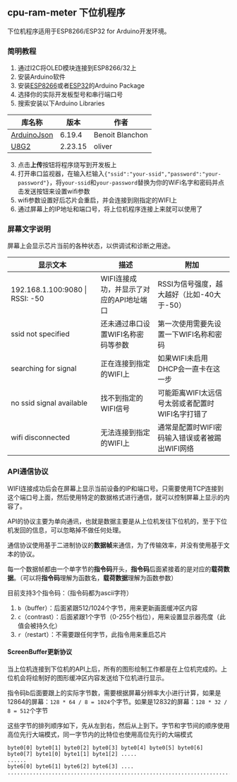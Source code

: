 ## cpu-ram-meter 下位机程序

下位机程序适用于ESP8266/ESP32 for Arduino开发环境。

### 简明教程

1. 通过I2C将OLED模块连接到ESP8266/32上
2. 安装Arduino软件
3. 安装[ESP8266](https://github.com/esp8266/Arduino#readme)或者[ESP32](https://github.com/espressif/arduino-esp32#readme)的Arduino Package
4. 选择你的实际开发板型号和串行端口号
5. 搜索安装以下Arduino Libraries

| 库名称                                                  | 版本    | 作者            |
| ------------------------------------------------------- | ------- | --------------- |
| [ArduinoJson](https://github.com/bblanchon/ArduinoJson) | 6.19.4  | Benoit Blanchon |
| [U8G2](https://github.com/olikraus/u8g2)                | 2.23.15 | oliver          |

3. 点击**上传**按钮将程序烧写到开发板上
4. 打开串口监视器，在输入栏输入`{"ssid":"your-ssid","password":"your-password"}`，将`your-ssid`和`your-password`替换为你的WiFi名字和密码并点击发送按钮来设置wifi参数
5. wifi参数设置好后芯片会重启，并会连接到刚指定的WIFI上
6. 通过屏幕上的IP地址和端口号，将上位机程序连接上来就可以使用了

### 屏幕文字说明

屏幕上会显示芯片当前的各种状态，以供调试和诊断之用途。

| 显示文本                        | 描述                                    | 附加                                             |
| ------------------------------- | --------------------------------------- | ------------------------------------------------ |
| 192.168.1.100:9080 \| RSSI: -50 | WIFI连接成功，并显示了对应的API地址端口 | RSSI为信号强度，越大越好（比如-40大于-50）       |
| ssid not specified              | 还未通过串口设置WIFI名称密码等参数      | 第一次使用需要先设置一下WIFI名称和密码           |
| searching for signal            | 正在连接到指定的WIFI上                  | 如果WIFI未启用DHCP会一直卡在这一步               |
| no ssid signal available        | 找不到指定的WIFI信号                    | 可能距离WIFI太远信号太弱或者配置时WIFI名字打错了 |
| wifi disconnected               | 无法连接到指定的WIFI上                  | 通常是配置时WIFI密码输入错误或者被踢出WIFI网络   |

### API通信协议

WIFI连接成功后会在屏幕上显示当前设备的IP和端口号。只需要使用TCP连接到这个端口号上面，然后使用特定的数据格式进行通信，就可以控制屏幕上显示的内容了。

API的协议主要为单向通讯，也就是数据主要是从上位机发往下位机的，至于下位机发回的信息，可以忽略掉不做任何处理。

通信协议使用基于二进制协议的**数据帧**来通信，为了传输效率，并没有使用基于文本的协议。

每一个数据帧都由一个单字节的**指令码**开头，**指令码**后面紧接着的是对应的**载荷数据**。（可以将**指令码**理解为函数名，**载荷数据**理解为函数参数）

目前支持3个指令码：（指令码都为ascii字符）

1. `b`（buffer）：后面紧跟512/1024个字节，用来更新画面缓冲区内容
2. `c`（contrast）：后面紧跟1个字节（0-255个档位），用来设置显示器亮度（此值会被持久化）
3. `r`（restart）：不需要跟任何字节，此指令用来重启芯片

#### ScreenBuffer更新协议

当上位机连接到下位机的API上后，所有的图形绘制工作都是在上位机完成的。上位机会将绘制好的图形缓冲区内容发送给下位机进行显示。

指令码b后面要跟上的实际字节数，需要根据屏幕分辨率大小进行计算，如果是12864的屏幕：`128 * 64 / 8 = 1024`个字节。如果是12832的屏幕：`128 * 32 / 8 = 512`个字节

这些字节的排列顺序如下，先从左到右，然后从上到下。字节和字节间的顺序使用高位先行大端模式，同一字节内的比特位也使用高位先行的大端模式

```
byte0[0] byte0[1] byte0[2] byte0[3] byte0[4] byte0[5] byte0[6] byte0[7] byte1[0] byte1[1] byte1[2] .....
......
byte6[0] byte6[1] byte6[2] byte6[3] ....
.............................................................................
```

